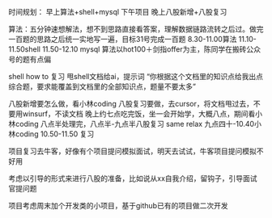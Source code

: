 时间规划：
    早上算法+shell+mysql
    下午项目
    晚上八股新增+八股复习

算法：五分钟速想解法，想不到思路直接看答案，理解数据链路流转之后过。做完一百题的思路之后统一实地写一遍，目标31号完成一百题
8.30-11.00算法
11.10-11.50shell
11.50-12.10 mysql
算法以hot100＋剑指offer为主，陈同学在搬砖公众号的题有点偏

shell how to 复习
甩shell文档给ai，提示词 “你根据这个文档里的知识点给我出点综合题，要求能覆盖到文档里的全部知识点，题量不要太多”

八股新增要怎么做，看小林coding
八股复习要做，去cursor，将文档甩过去，不要用winsurf，不读文档
晚上约七点吃完饭，坐一会开始学，大概八点，期间看小林coding
八点半处理完，八点半-九点半八股复习
same relax 九点四十-10.40小林coding
10.50-11.50 复习


项目复习去牛客，好像有个项目提问模拟面试，明天去试试，牛客项目提问模拟不好用

考虑以引导的形式来进行八股的准备，比如说从xx自我介绍，留钩子，引导面试官提问题

项目考虑周末加个开发类的小项目，基于github已有的项目做二次开发